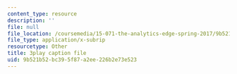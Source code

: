 ```yaml
---
content_type: resource
description: ''
file: null
file_location: /coursemedia/15-071-the-analytics-edge-spring-2017/9b521b52bc395f87a2ee226b2e73e523_0fWDzzMSk8I.vtt
file_type: application/x-subrip
resourcetype: Other
title: 3play caption file
uid: 9b521b52-bc39-5f87-a2ee-226b2e73e523
---
```

